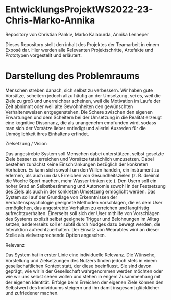 # EntwicklungsProjektWS2022-23-Chris-Marko-Annika
Repository von Christian Pankiv, Marko Kalaburda, Annika Lenneper



Dieses Repository stellt den inhalt des Projektes der Teamarbeit in einem Exposé dar. Hier werden alle Relevanten Projektschritte, Artefakte und Prototypen vorgestellt und erläutert.


<h1>Darstellung des Problemraums </h1> 

Menschen streben danach, sich selbst zu verbessern. Wir haben gute Vorsätze, scheitern jedoch allzu häufig an der Umsetzung, sei es, weil die Ziele zu groß und unerreichbar scheinen, weil die Motivation im Laufe der Zeit abnimmt oder weil alte Gewohnheiten den gewünschten Verhaltensweisen entgegenstehen. Die Schere zwischen den eigenen Erwartungen und dem Scheitern bei der Umsetzung in die Realität erzeugt eine kognitive Dissonanz, die als unangenehm empfunden wird, sodass man sich der Vorsätze lieber entledigt und allerlei Ausreden für die Unmöglichkeit ihres Einhaltens erfindet. 

 

Zielsetzung / Vision 

Das angestrebte System soll Menschen dabei unterstützen, selbst gesetzte Ziele besser zu erreichen und Vorsätze tatsächlich umzusetzen. Dabei bestehen zunächst keine Einschränkungen bezüglich der konkreten Vorhaben. Es kann sich sowohl um den Willen handeln, ein Instrument zu erlernen, als auch um das Erreichen von Gesundheitszielen (z. B. dreimal die Woche Sport machen, mehr Wasser trinken etc.). Den Usern soll ein hoher Grad an Selbstbestimmung und Autonomie sowohl in der Festsetzung des Ziels als auch in der konkreten Umsetzung ermöglicht werden. Das System soll auf der Grundlage von Erkenntnissen der Verhaltenspsychologie geeignete Methoden vorschlagen, die es dem User ermöglichen, das angestrebte Verhalten zu erreichen und langfristig aufrechtzuerhalten. Einerseits soll sich der User mithilfe von Vorschlägen des Systems explizit selbst geeignete Trigger und Belohnungen im Alltag setzen, andererseits soll er subtil durch Nudges dazu bewegt werden, die Interaktion aufrechtzuerhalten. Der Einsatz von Wearables wird an dieser Stelle als vielversprechende Option angesehen. 

 

Relevanz 

Das System hat in erster Linie eine individuelle Relevanz. Die Wünsche, Vorstellung und Zielsetzungen des Nutzers finden jedoch stets in einem gesellschaftlichen Kontext statt, der diese beeinflusst. Sie sind davon geprägt, wie wir in der Gesellschaft wahrgenommen werden möchten oder wie wir uns selbst sehen wollen und stehen in engem Zusammenhang mit der eigenen Identität. Erfolge beim Erreichen der eigenen Ziele können den Selbstwert des Individuums steigern und ihn damit insgesamt glücklicher und zufriedener machen. 




